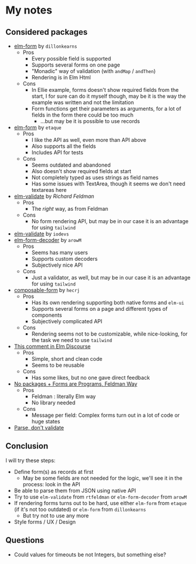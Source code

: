 # My notes

## Considered packages

* [elm-form](https://package.elm-lang.org/packages/dillonkearns/elm-form/3.0.1/) by `dillonkearns`
  * Pros
    * Every possible field is supported
    * Supports several forms on one page
    * "Monadic" way of validation (with `andMap` / `andThen`)
    * Rendering is in Elm Html
  * Cons
    * In Ellie example, forms doesn't show required fields from the start, I for sure can do it myself though, may be it is the way the example was written and not the limitation
    * Form functions get their parameters as arguments, for a lot of fields in the form there could be too much
      * ...but may be it is possible to use records
* [elm-form](https://package.elm-lang.org/packages/etaque/elm-form/4.0.0/) by `etaque`
  * Pros
    * I like the API as well, even more than API above
    * Also supports all the fields
    * Includes API for tests
  * Cons
    * Seems outdated and abandoned
    * Also doesn't show required fields at start
    * Not completely typed as uses strings as field names
    * Has some issues with TextArea, though it seems we don't need textareas here
* [elm-validate](https://package.elm-lang.org/packages/rtfeldman/elm-validate/4.0.2/) by _Richard Feldman_
  * Pros
    * The _right_ way, as from Feldman
  * Cons
    * No form rendering API, but may be in our case it is an advantage for using `tailwind`
* [elm-validate](https://package.elm-lang.org/packages/iodevs/elm-validate/latest/) by `iodevs`
* [elm-form-decoder](https://package.elm-lang.org/packages/arowM/elm-form-decoder/1.4.0/) by `arowM`
  * Pros
    * Seems has many users
    * Supports custom decoders
    * Subjectively nice API
  * Cons
    * Just a validator, as well, but may be in our case it is an advantage for using `tailwind`
* [composable-form](https://package.elm-lang.org/packages/hecrj/composable-form/latest/) by `hecrj`
  * Pros
    * Has its own rendering supporting both native forms and `elm-ui`
    * Supports several forms on a page and different types of components
    * Subjectively complicated API
  * Cons
    * Rendering seems not to be customizable, while nice-looking, for the task we need to use `tailwind`
* [This comment in Elm Discourse](https://discourse.elm-lang.org/t/what-is-the-elm-way-to-validate-form-fields/9689/4)
  * Pros
    * Simple, short and clean code
    * Seems to be reusable
  * Cons
    * Has some likes, but no one gave direct feedback
* [No packages + Forms are Programs, Feldman Way](https://discourse.elm-lang.org/t/what-is-the-elm-way-to-validate-form-fields/9689/9)
  * Pros
    * Feldman : literally Elm way
    * No library needed
  * Cons
    * Message per field: Complex forms turn out in a lot of code or huge states
* [Parse, don't validate](https://lexi-lambda.github.io/blog/2019/11/05/parse-don-t-validate/)

## Conclusion

I will try these steps:

* Define form(s) as records at first
  * May be some fields are not needed for the logic, we'll see it in the process: look in the API
* Be able to parse them from JSON using native API
* Try to use `elm-validate` from `rtfeldman` or `elm-form-decoder` from `arowM`
* If rendering forms turns out to be hard, use either `elm-form` from `etaque` (if it's not too outdated) or `elm-form` from `dillonkearns`
  * But try not to use any more
* Style forms / UX / Design

## Questions

* Could values for timeouts be not Integers, but something else?
